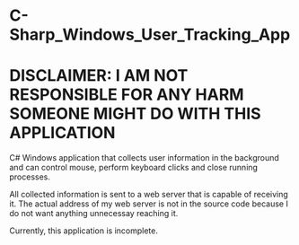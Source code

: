 # C-Sharp_Windows_User_Tracking_App

# DISCLAIMER: I AM NOT RESPONSIBLE FOR ANY HARM SOMEONE MIGHT DO WITH THIS APPLICATION

C# Windows application that collects user information in the background and can control mouse, perform keyboard clicks and close running processes.

All collected information is sent to a web server that is capable of receiving it. 
The actual address of my web server is not in the source code because I do not want anything unnecessay reaching it.

Currently, this application is incomplete.
